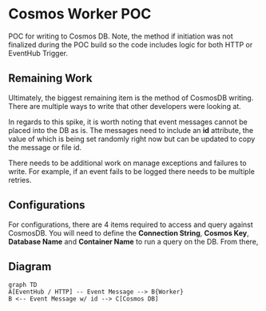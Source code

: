 # Cosmos Worker POC

POC for writing to Cosmos DB. Note, the method if initiation was not finalized during the POC build so the code includes logic for both HTTP or EventHub Trigger. 

## Remaining Work
Ultimately, the biggest remaining item is the method of CosmosDB writing. There are multiple ways to write that other developers were looking at. 

In regards to this spike, it is worth noting that event messages cannot be placed into the DB as is. The messages need to include an **id** attribute, the value of which is being set randomly right now but can be updated to copy the message or file id.

There needs to be additional work on manage exceptions and failures to write. For example, if an event fails to be logged there needs to be multiple retries. 

## Configurations

For configurations, there are 4 items required to access and query against CosmosDB. You will need to define the **Connection String**, **Cosmos Key**, **Database Name** and **Container Name** to run a query on the DB. From there,  

## Diagram

```mermaid
graph TD
A[EventHub / HTTP] -- Event Message --> B{Worker}
B <-- Event Message w/ id --> C[Cosmos DB]


```
